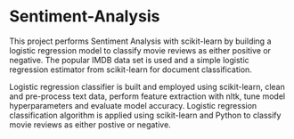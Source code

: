 # Sentiment-Analysis

This project performs Sentiment Analysis with scikit-learn by building a logistic regression model to classify movie reviews as either positive or negative. The popular IMDB data set is used and a simple logistic regression estimator from scikit-learn for document classification.

Logistic regression classifier is built and employed using scikit-learn, clean and pre-process text data, perform feature extraction with nltk, tune model hyperparameters and evaluate model accuracy. Logistic regression classification algorithm is applied using scikit-learn and Python to classify movie reviews as either postive or negative.

